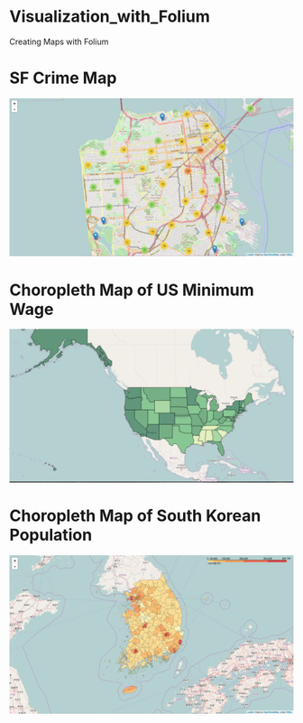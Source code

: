 # Visualization_with_Folium
Creating Maps with Folium


# SF Crime Map
![SF Crime Map](/crimeMAP.png)

# Choropleth Map of US Minimum Wage
![US Minimum Wage Map](/minimumWAGE.png)

# Choropleth Map of South Korean Population
![Korean Population Map](/populationMAP.png)
